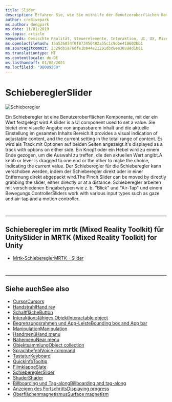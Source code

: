 ```yaml
---
title: Slider
description: Erfahren Sie, wie Sie mithilfe der Benutzeroberflächen Komponente des Schiebereglers einen Wert festlegen, indem Sie mit dem Mixed Reality Toolkit einen Knopf oder einen Hebel in eine Spur verschieben.
author: cre8ivepark
ms.author: dongpark
ms.date: 11/01/2019
ms.topic: article
keywords: Gemischte Realität, Steuerelemente, Interaktion, UI, UX, Mixed Reality-Headset, Windows Mixed Reality-Headset, Virtual Reality-Headset, hololens, Slider, mrtk, Mixed Reality Toolkit
ms.openlocfilehash: 15a536074f8f873456482a55c1c9dbe418602bb1
ms.sourcegitcommit: 2329db5a76dfe1b844e21291dbc8ee3888ed1b81
ms.translationtype: MT
ms.contentlocale: de-DE
ms.lasthandoff: 01/08/2021
ms.locfileid: "98009560"
---
```

# <a name="slider"></a><span data-ttu-id="7471e-104">Schieberegler</span><span class="sxs-lookup"><span data-stu-id="7471e-104">Slider</span></span>

![Schieberegler](images/UX_Hero_Slider.jpg)

<span data-ttu-id="7471e-106">Ein Schieberegler ist eine Benutzeroberflächen Komponente, mit der ein Wert festgelegt wird.</span><span class="sxs-lookup"><span data-stu-id="7471e-106">A slider is a UI component used to set a value.</span></span> <span data-ttu-id="7471e-107">Sie bietet eine visuelle Angabe von anpassbarem Inhalt und die aktuelle Einstellung im gesamten Inhalts Bereich.</span><span class="sxs-lookup"><span data-stu-id="7471e-107">It provides a visual indication of adjustable content, and the current setting in the total range of content.</span></span> <span data-ttu-id="7471e-108">Es wird als Track mit Optionen auf beiden Seiten angezeigt.</span><span class="sxs-lookup"><span data-stu-id="7471e-108">It's displayed as a track with options on either side.</span></span> <span data-ttu-id="7471e-109">Ein Knopf oder ein Hebel wird zu einem Ende gezogen, um die Auswahl zu treffen, die den aktuellen Wert angibt.</span><span class="sxs-lookup"><span data-stu-id="7471e-109">A knob or lever is dragged to one end or the other to make the choice, indicating the current value.</span></span> <span data-ttu-id="7471e-110">Der Schieberegler für die Schieberegler kann verschoben werden, indem der Schieberegler direkt oder in einer Entfernung direkt abgepackt wird.</span><span class="sxs-lookup"><span data-stu-id="7471e-110">The Pinch Slider can be moved by directly grabbing the slider, either directly or at a distance.</span></span> <span data-ttu-id="7471e-111">Schieberegler arbeiten mit verschiedenen Eingabetypen wie z. b. "Blick" und "Air-Tap" und einem Bewegungs Controller</span><span class="sxs-lookup"><span data-stu-id="7471e-111">Sliders work with various input types such as gaze and air-tap and a motion controller.</span></span>

<br>

---

## <a name="slider-in-mrtk-mixed-reality-toolkit-for-unity"></a><span data-ttu-id="7471e-112">Schieberegler im mrtk (Mixed Reality Toolkit) für Unity</span><span class="sxs-lookup"><span data-stu-id="7471e-112">Slider in MRTK (Mixed Reality Toolkit) for Unity</span></span>

* [<span data-ttu-id="7471e-113">Mrtk-Schieberegler</span><span class="sxs-lookup"><span data-stu-id="7471e-113">MRTK - Slider</span></span>](https://microsoft.github.io/MixedRealityToolkit-Unity/Documentation/README_Sliders.html)

<br>

---

## <a name="see-also"></a><span data-ttu-id="7471e-114">Siehe auch</span><span class="sxs-lookup"><span data-stu-id="7471e-114">See also</span></span>

* [<span data-ttu-id="7471e-115">Cursor</span><span class="sxs-lookup"><span data-stu-id="7471e-115">Cursors</span></span>](cursors.md)
* [<span data-ttu-id="7471e-116">Handstrahl</span><span class="sxs-lookup"><span data-stu-id="7471e-116">Hand ray</span></span>](point-and-commit.md)
* [<span data-ttu-id="7471e-117">Schaltfläche</span><span class="sxs-lookup"><span data-stu-id="7471e-117">Button</span></span>](button.md)
* [<span data-ttu-id="7471e-118">Interaktionsfähiges Objekt</span><span class="sxs-lookup"><span data-stu-id="7471e-118">Interactable object</span></span>](interactable-object.md)
* [<span data-ttu-id="7471e-119">Begrenzungsrahmen und App-Leiste</span><span class="sxs-lookup"><span data-stu-id="7471e-119">Bounding box and App bar</span></span>](app-bar-and-bounding-box.md)
* [<span data-ttu-id="7471e-120">Manipulation</span><span class="sxs-lookup"><span data-stu-id="7471e-120">Manipulation</span></span>](direct-manipulation.md)
* [<span data-ttu-id="7471e-121">Handmenü</span><span class="sxs-lookup"><span data-stu-id="7471e-121">Hand menu</span></span>](hand-menu.md)
* [<span data-ttu-id="7471e-122">Nähemenü</span><span class="sxs-lookup"><span data-stu-id="7471e-122">Near menu</span></span>](near-menu.md)
* [<span data-ttu-id="7471e-123">Objektsammlung</span><span class="sxs-lookup"><span data-stu-id="7471e-123">Object collection</span></span>](object-collection.md)
* [<span data-ttu-id="7471e-124">Sprachbefehl</span><span class="sxs-lookup"><span data-stu-id="7471e-124">Voice command</span></span>](voice-input.md)
* [<span data-ttu-id="7471e-125">Tastatur</span><span class="sxs-lookup"><span data-stu-id="7471e-125">Keyboard</span></span>](keyboard.md)
* [<span data-ttu-id="7471e-126">QuickInfo</span><span class="sxs-lookup"><span data-stu-id="7471e-126">Tooltip</span></span>](tooltip.md)
* [<span data-ttu-id="7471e-127">Filmklappe</span><span class="sxs-lookup"><span data-stu-id="7471e-127">Slate</span></span>](slate.md)
* [<span data-ttu-id="7471e-128">Schieberegler</span><span class="sxs-lookup"><span data-stu-id="7471e-128">Slider</span></span>](slider.md)
* [<span data-ttu-id="7471e-129">Shader</span><span class="sxs-lookup"><span data-stu-id="7471e-129">Shader</span></span>](shader.md)
* [<span data-ttu-id="7471e-130">Billboarding und Tag-along</span><span class="sxs-lookup"><span data-stu-id="7471e-130">Billboarding and tag-along</span></span>](billboarding-and-tag-along.md)
* [<span data-ttu-id="7471e-131">Anzeigen des Fortschritts</span><span class="sxs-lookup"><span data-stu-id="7471e-131">Displaying progress</span></span>](progress.md)
* [<span data-ttu-id="7471e-132">Oberflächenmagnetismus</span><span class="sxs-lookup"><span data-stu-id="7471e-132">Surface magnetism</span></span>](surface-magnetism.md)
